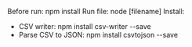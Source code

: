 Before run: npm install
Run file: node [filename]
Install:
- CSV writer: npm install csv-writer --save
- Parse CSV to JSON: npm install csvtojson --save